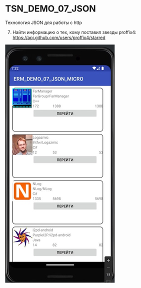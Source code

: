 # TSN_DEMO_07_JSON
Технология JSON для работы с http

7) Найти информацию о тех, кому поставил звезды proffix4: https://api.github.com/users/proffix4/starred

![Screenshot](scr1.jpg)

